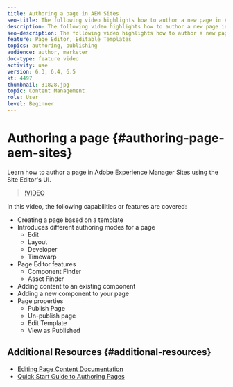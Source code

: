 ```yaml
---
title: Authoring a page in AEM Sites
seo-title: The following video highlights how to author a new page in Adobe Experience Manager Sites using the Site Editor's UI
description: The following video highlights how to author a new page in Adobe Experience Manager Sites using the Site Editor's UI
seo-description: The following video highlights how to author a new page in Adobe Experience Manager Sites using the Site Editor's UI
feature: Page Editor, Editable Templates
topics: authoring, publishing
audience: author, marketer
doc-type: feature video
activity: use
version: 6.3, 6.4, 6.5
kt: 4497
thumbnail: 31828.jpg
topic: Content Management
role: User
level: Beginner
---
```


# Authoring a page {#authoring-page-aem-sites}

Learn how to author a page in Adobe Experience Manager Sites using the Site Editor's UI.

>[!VIDEO](https://video.tv.adobe.com/v/31828?quality=12&learn=on)

In this video, the following capabilities or features are covered:

* Creating a page based on a template
* Introduces different authoring modes for a page
  * Edit
  * Layout
  * Developer
  * Timewarp
* Page Editor features
  * Component Finder
  * Asset Finder
* Adding content to an existing component
* Adding a new component to your page
* Page properties
  * Publish Page
  * Un-publish page
  * Edit Template
  * View as Published

## Additional Resources {#additional-resources}

* [Editing Page Content Documentation](https://docs.adobe.com/content/help/en/experience-manager-cloud-service/sites/authoring/fundamentals/editing-content.html)
* [Quick Start Guide to Authoring Pages](https://docs.adobe.com/content/help/en/experience-manager-cloud-service/sites/authoring/getting-started/quick-start.html)
